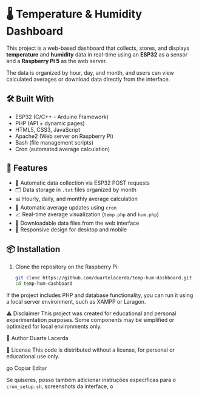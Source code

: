 # 🌡️ Temperature & Humidity Dashboard

This project is a web-based dashboard that collects, stores, and displays **temperature** and **humidity** data in real-time using an **ESP32** as a sensor and a **Raspberry Pi 5** as the web server.

The data is organized by hour, day, and month, and users can view calculated averages or download data directly from the interface.

## 🛠️ Built With

- ESP32 (C/C++ - Arduino Framework)
- PHP (API + dynamic pages)
- HTML5, CSS3, JavaScript
- Apache2 (Web server on Raspberry Pi)
- Bash (file management scripts)
- Cron (automated average calculation)

## 🚀 Features

- 📡 Automatic data collection via ESP32 POST requests
- 🗂️ Data storage in `.txt` files organized by month
- 📊 Hourly, daily, and monthly average calculation
- 🧮 Automatic average updates using `cron`
- 📈 Real-time average visualization (`temp.php` and `hum.php`)
- 💾 Downloadable data files from the web interface
- 🧭 Responsive design for desktop and mobile

## 📦 Installation

1. Clone the repository on the Raspberry Pi:
   ```bash
   git clone https://github.com/duartelacerda/temp-hum-dashboard.git
   cd temp-hum-dashboard
   ```
If the project includes PHP and database functionality, you can run it using a local server environment, such as XAMPP or Laragon.
   
⚠️ Disclaimer
This project was created for educational and personal experimentation purposes. Some components may be simplified or optimized for local environments only.

👤 Author
Duarte Lacerda

📄 License
This code is distributed without a license, for personal or educational use only.

go
Copiar
Editar

Se quiseres, posso também adicionar instruções específicas para o `cron_setup.sh`, screenshots da interface, o
